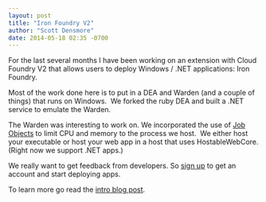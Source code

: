 ```yaml
---
layout: post
title: "Iron Foundry V2"
author: "Scott Densmore"
date: 2014-05-18 02:35 -0700
---
```


For the last several months I have been working on an extension with Cloud Foundry V2 that allows users to deploy Windows / .NET applications: Iron Foundry. 

Most of the work done here is to put in a DEA and Warden (and a couple of things) that runs on Windows.  We forked the ruby DEA and built a .NET service to emulate the Warden.

The Warden was interesting to work on. We incorporated the use of [Job Objects](http://msdn.microsoft.com/en-us/library/windows/desktop/ms684161(v=vs.85).aspx) to limit CPU and memory to the process we host.  We either host your executable or host your web app in a host that uses HostableWebCore. (Right now we support .NET apps.) 

We really want to get feedback from developers. So [sign up](http://app.ironfoundry.org/signup) to get an account and start deploying apps.

To learn more go read the [intro blog post](http://www.ironfoundry.org/2014/05/07/ironfoundry-v2-launch/).